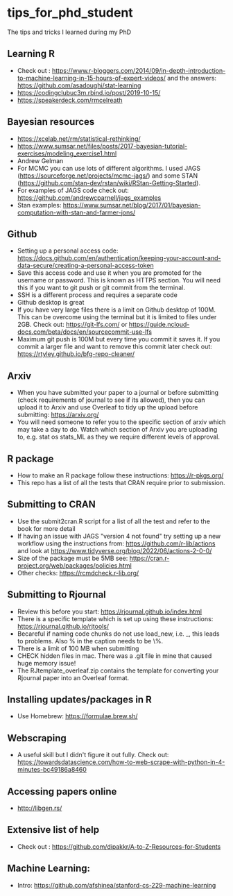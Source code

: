 # tips_for_phd_student
 The tips and tricks I learned during my PhD

## Learning R
- Check out : https://www.r-bloggers.com/2014/09/in-depth-introduction-to-machine-learning-in-15-hours-of-expert-videos/ and the answers: https://github.com/asadoughi/stat-learning
- https://codingclubuc3m.rbind.io/post/2019-10-15/
- https://speakerdeck.com/rmcelreath

## Bayesian resources
- https://xcelab.net/rm/statistical-rethinking/
- https://www.sumsar.net/files/posts/2017-bayesian-tutorial-exercises/modeling_exercise1.html
- Andrew Gelman
- For MCMC you can use lots of different algorithms. I used JAGS (https://sourceforge.net/projects/mcmc-jags/) and some STAN (https://github.com/stan-dev/rstan/wiki/RStan-Getting-Started). 
- For examples of JAGS code check out: https://github.com/andrewcparnell/jags_examples
- Stan examples: https://www.sumsar.net/blog/2017/01/bayesian-computation-with-stan-and-farmer-jons/


## Github
- Setting up a personal access code: https://docs.github.com/en/authentication/keeping-your-account-and-data-secure/creating-a-personal-access-token
- Save this access code and use it when you are promoted for the username or password. This is known as HTTPS section. You will need this if you want to git push or git commit from the terminal.
- SSH is a different process and requires a separate code
- Github desktop is great
- If you have very large files there is a limit on Github desktop of 100M. This can be overcome using the terminal but it is limited to files under 2GB. Check out: https://git-lfs.com/ or https://guide.ncloud-docs.com/beta/docs/en/sourcecommit-use-lfs
- Maximum git push is 100M but every time you commit it saves it. If you commit a larger file and want to remove this commit later check out:
https://rtyley.github.io/bfg-repo-cleaner/


## Arxiv
- When you have submitted your paper to a journal or before submitting (check requirements of journal to see if its allowed), then you can upload it to Arxiv and use Overleaf to tidy up the upload before submitting: https://arxiv.org/
- You will need someone to refer you to the specific section of arxiv which may take a day to do. Watch which section of Arxiv you are uploading to, e.g. stat os stats_ML as they we require different levels of approval.

## R package
- How to make an R package follow these instructions: https://r-pkgs.org/ 
- This repo has a list of all the tests that CRAN require prior to submission.
## Submitting to CRAN
- Use the submit2cran.R script for a list of all the test and refer to the book for more detail
- If having an issue with JAGS "version 4 not found" try setting up a new workflow using the instructions from: https://github.com/r-lib/actions and look at https://www.tidyverse.org/blog/2022/06/actions-2-0-0/
- Size of the package must be 5MB see: https://cran.r-project.org/web/packages/policies.html
- Other checks: https://rcmdcheck.r-lib.org/

## Submitting to Rjournal
- Review this before you start: https://rjournal.github.io/index.html
- There is a specific template which is set up using these instructions: https://rjournal.github.io/rjtools/
- Becareful if naming code chunks do not use load_new, i.e. _, this leads to problems. Also % in the caption needs to be \\%.
- There is a limit of 100 MB when submitting
- CHECK hidden files in mac. There was a .git file in mine that caused huge memory issue!
- The RJtemplate_overleaf.zip contains the template for converting your Rjournal paper into an Overleaf format.
## Installing updates/packages in R
- Use Homebrew: https://formulae.brew.sh/

## Webscraping
- A useful skill but I didn't figure it out fully. Check out: https://towardsdatascience.com/how-to-web-scrape-with-python-in-4-minutes-bc49186a8460

## Accessing papers online
- http://libgen.rs/

## Extensive list of help
- Check out : https://github.com/dipakkr/A-to-Z-Resources-for-Students

## Machine Learning:
- Intro: https://github.com/afshinea/stanford-cs-229-machine-learning
